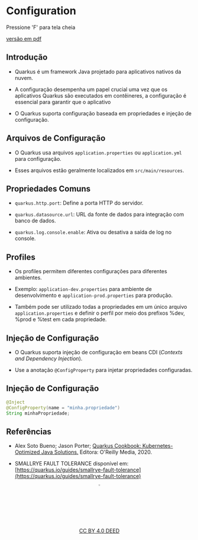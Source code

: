 <!-- .slide: data-background-opacity="0.3" data-background-image="img/title.jpg" data-transition="convex" -->
# Configuration
<!-- .element: style="margin-bottom:100px; font-size: 60px; color:white; font-family: Marker Felt;" -->

Pressione 'F' para tela cheia
<!-- .element: style="margin-bottom:10px; font-size: 15px; color:white" -->

[versão em pdf](?print-pdf)
<!-- .element: style="margin-bottom 25px; font-size: 15px; color:white" -->


<!-- .slide: data-background="#21093D" data-transition="convex" -->
## Introdução
<!-- .element: style="margin-bottom:50px; font-size: 50px; color:white; font-family: Marker Felt;" -->

- Quarkus é um framework Java projetado para aplicativos nativos da nuvem.
<!-- .element: style="margin-bottom:60px; font-size: 25px; color:white" -->

- A configuração desempenha um papel crucial uma vez que os aplicativos Quarkus
são executados em contêineres, a configuração é essencial para garantir que o
aplicativo
<!-- .element: style="margin-bottom:60px; font-size: 25px; color:white" -->

- O Quarkus suporta configuração baseada em propriedades e injeção de
  configuração.
<!-- .element: style="margin-bottom:60px; font-size: 25px; color:white" -->


<!-- .slide: data-background="#21093D" data-transition="convex" -->
## Arquivos de Configuração
<!-- .element: style="margin-bottom:50px; font-size: 50px; color:white; font-family: Marker Felt;" -->

- O Quarkus usa arquivos `application.properties` ou `application.yml` para
  configuração.
<!-- .element: style="margin-bottom:70px; font-size: 25px; color:white" -->

- Esses arquivos estão geralmente localizados em `src/main/resources`.
<!-- .element: style="margin-bottom:60px; font-size: 25px; color:white" -->


<!-- .slide: data-background="#21093D" data-transition="convex" -->
## Propriedades Comuns
<!-- .element: style="margin-bottom:50px; font-size: 50px; color:white; font-family: Marker Felt;" -->

- `quarkus.http.port`: Define a porta HTTP do servidor.
<!-- .element: style="margin-bottom:60px; font-size: 25px; color:white" -->

- `quarkus.datasource.url`: URL da fonte de dados para integração com banco de
  dados.
<!-- .element: style="margin-bottom:60px; font-size: 25px; color:white" -->

- `quarkus.log.console.enable`: Ativa ou desativa a saída de log no console.
<!-- .element: style="margin-bottom:60px; font-size: 25px; color:white" -->


<!-- .slide: data-background="#21093D" data-transition="convex" -->
## Profiles
<!-- .element: style="margin-bottom:50px; font-size: 50px; color:white; font-family: Marker Felt;" -->

- Os profiles permitem diferentes configurações para diferentes ambientes.
<!-- .element: style="margin-bottom:60px; font-size: 25px; color:white" -->

- Exemplo: `application-dev.properties` para ambiente de desenvolvimento e `application-prod.properties` para produção.
<!-- .element: style="margin-bottom:60px; font-size: 25px; color:white" -->

- Também pode ser utilizado todas a propriedades em um único arquivo
  `application.properties` e definir o perfil por meio dos prefixos
  %dev, %prod e %test em cada propriedade.
<!-- .element: style="margin-bottom:60px; font-size: 25px; color:white" -->


<!-- .slide: data-background="#21093D" data-transition="convex" -->
## Injeção de Configuração
<!-- .element: style="margin-bottom:50px; font-size: 50px; color:white; font-family: Marker Felt;" -->

- O Quarkus suporta injeção de configuração em beans CDI (_Contexts and
  Dependency Injection_).
<!-- .element: style="margin-bottom:60px; font-size: 25px; color:white" -->

- Use a anotação `@ConfigProperty` para injetar propriedades configuradas.
<!-- .element: style="margin-bottom:60px; font-size: 25px; color:white" -->


<!-- .slide: data-background="white" data-transition="convex" -->
## Injeção de Configuração
<!-- .element: style="margin-bottom:80px; font-size: 50px; color:black; font-family: Marker Felt;" -->

```java
@Inject
@ConfigProperty(name = "minha.propriedade")
String minhaPropriedade;
```
<!-- .element: style="margin-bottom:60px; font-size: 24px; color:black" -->


<!-- .slide: data-background="#21093D" data-transition="convex" -->
## Referências
<!-- .element: style="margin-bottom:50px; font-size: 50px; color:white; font-family: Marker Felt;" -->

* Alex Soto Bueno; Jason Porter; [Quarkus Cookbook: Kubernetes-Optimized Java Solutions.](https://www.amazon.com.br/gp/product/B08D364VMD/ref=as_li_tl?ie=UTF8&camp=1789&creative=9325&creativeASIN=B08D364VMD&linkCode=as2&tag=rpmhub-20&linkId=2f82a4bb959a1797ec9791e0af68d1af) Editora: O'Reilly Media, 2020.
<!-- .element: style="margin-bottom:50px; font-size: 25px; color:white" -->

* SMALLRYE FAULT TOLERANCE disponível em: [https://quarkus.io/guides/smallrye-fault-tolerance](https://quarkus.io/guides/smallrye-fault-tolerance)
<!-- .element: style="margin-bottom:70px; font-size: 25px; color:white" -->

<center>
<a href="https://rpmhub.dev" target="blanck"><img src="../../../imgs/logo.png" alt="Rodrigo Prestes Machado" width="3%" height="3%" border=0 style="border:0; text-decoration:none; outline:none"></a><br/>
<a rel="license" href="http://creativecommons.org/licenses/by/4.0/">CC BY 4.0 DEED</a>
</center>